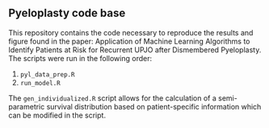 ## Pyeloplasty code base

This repository contains the code necessary to reproduce the results and figure found in the paper: Application of Machine Learning Algorithms to Identify Patients at Risk for Recurrent UPJO after Dismembered Pyeloplasty. The scripts were run in the following order:

1. `pyl_data_prep.R`
2. `run_model.R`


The `gen_individualized.R` script allows for the calculation of a semi-parametric survival distribution based on patient-specific information which can be modified in the script.


